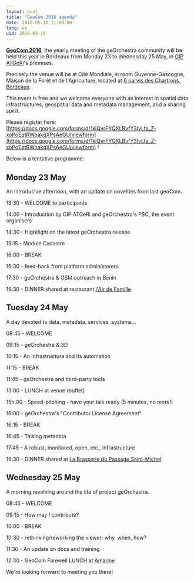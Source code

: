 ```yaml
---
layout: post
title: "GeoCom 2016 agenda"
date: 2016-05-16 11:00:00
lang: en
uid: 2016-05-16
---
```


**[GeoCom 2016](http://www.pigma.org/rencontres-georchestra-geocom2016)**, 
the yearly meeting of the geOrchestra community will be held this year in Bordeaux 
from Monday 23 to Wednesday 25 May, in [GIP ATGeRi](http://www.gipatgeri.fr/)'s premises.

Precisely the venue will be at Cité Mondiale, in room Guyenne-Gascogne, Maison de la Forêt et de l'Agriculture, 
located at [6 parvis des Chartrons, Bordeaux](http://www.openstreetmap.org/node/3815295360#map=15/44.8501/-0.5665).

This event is free and we welcome everyone with an interest in spatial data infrastructures, geospatial data and metadata management, and a sharing spirit.

Please register here: [https://docs.google.com/forms/d/1kiQvrFYQXLBvfY3lvLta_Z-xoPoEqtRWoakqXPsAeGU/viewform](https://docs.google.com/forms/d/1kiQvrFYQXLBvfY3lvLta_Z-xoPoEqtRWoakqXPsAeGU/viewform) !

<!--more-->

Below is a tentative programme:


## Monday 23 May

An introducive afternoon, with an update on novelties from last geoCom.

13:30 - WELCOME to participants

14:00 - Introduction by GIP ATGeRi and geOrchestra's PSC, the event organisers

14:30 - Hightlight on the latest geOrchestra release

15:15 - Module Cadastre

16:00 - BREAK

16:30 - feed-back from platform administerers

17:30 - geOrchestra & OSM outreach in Benin

19:30 - DINNER shared at restaurant [l'Air de Famille](http://www.openstreetmap.org/node/2505249179#map=17/44.85070/-0.57103&layers=Q)


## Tuesday 24 May

A day devoted to data, metadata, services, systems...

08:45 - WELCOME

09:15 - geOrchestra & 3D

10:15 - An infrastructure and its automation

11:15 - BREAK

11:45 - geOrchestra and third-party tools

13:00 - LUNCH at venue (buffet)

15h:00 - Speed-pitching - have your talk ready (5 minutes, no more!)

16:00 - geOrchestra's "Contributor License Agreement"

16:15 - BREAK

16:45 - Talking metadata

17:45 - A robust, monitored, open, etc., infrastructure

19:30 - DINNER shared at [La Brasserie du Passage Saint-Michel](http://www.openstreetmap.org/node/2485522295#map=15/44.8387/-0.5605&layers=Q)


## Wednesday 25 May

A morning revolving around the life of project geOrchestra.

08:45 - WELCOME

09:15 - How may I contribute?

10:00 - BREAK

10:30 - rethinking/reworking the viewer: why, when, how?

11:30 - An update on docs and training

12:30 - GeoCom Farewell LUNCH at [Amarine](http://www.openstreetmap.org/node/2501425270#map=16/44.8507/-0.5672&layers=Q)


We're looking forward to meeting you there!
